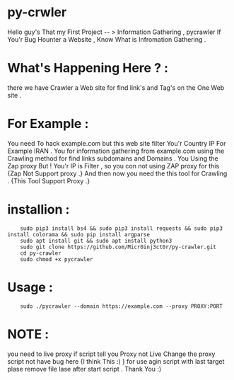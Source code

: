 # py-crwler
Hello guy's 
That my First Project -- > Information Gathering , pycrawler
If You'r Bug Hounter a Website , Know What is Infromation Gathering  . 

# What's Happening Here ? : 
there we have Crawler a Web site for find link's and Tag's on the One Web site .

# For Example :
You need To hack example.com but this web site filter You'r Country IP For Example IRAN .
You for information gathering from example.com using the Crawling method for find links subdomains and Domains .
You Using the Zap proxy But ! You'r IP is Filter , so you con not using ZAP proxy for this {Zap Not Support proxy .}
And then now you need the this tool for Crawling . {This Tool Support Proxy .}

# installion : 
        sudo pip3 install bs4 && sudo pip3 install requests && sudo pip3 install colorama && sudo pip install argparse
        sudo apt install git && sudo apt install python3
        sudo git clone https://github.com/Micr0inj3ct0r/py-crawler.git 
        cd py-crawler
        sudo chmod +x pycrawler
# Usage :
        sudo ./pycrawler --domain https://example.com --proxy PROXY:PORT
# NOTE :
you need to live proxy if script tell you Proxy not Live Change the proxy script not have bug here {I think This :) }
for use agin script with last target plase remove file lase after start script . 
Thank You :)
